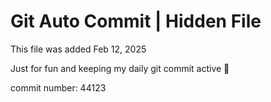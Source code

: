 # Git Auto Commit | Hidden File

This file was added Feb 12, 2025

Just for fun and keeping my daily git commit active 🤪

commit number: 44123
